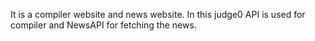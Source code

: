It is a compiler website and news website. 
In this judge0 API is used for compiler and NewsAPI for fetching the news.